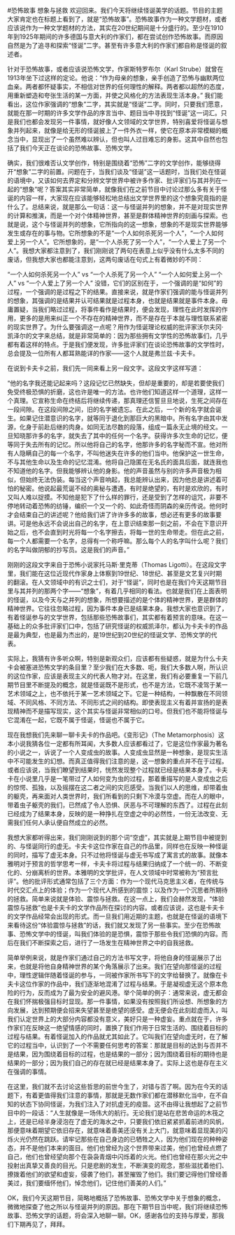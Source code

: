 #恐怖故事 想象与拯救
欢迎回来。我们今天将继续怪诞美学的话题。节目的主题大家肯定也在标题上看到了，就是“恐怖故事”。恐怖故事作为一种文学题材，或者应该说作为一种文学题材的方法，其实在20世纪期间是十分盛行的。至少在1910年到1925年期间的许多德国与意大利的作家们，都在尝试创作恐怖故事。而原因自然是为了追寻和探索“怪诞”二字。甚至有许多意大利的作家们都自称是怪诞的叙述者。

针对于恐怖故事，或者应该说恐怖文学，作家斯特罗布尔（Karl Strube）就曾在1913年坐下过这样的定论。他说：“作为母亲的想象，亲手创造了恐怖与幽默两位血亲。两者都怀疑事实，不相信对世界的任何理性的解释。两者都以超然的态度，用重新塑造和夸张生活的某一方面，并使之风格化的方法表现生活本身。” 我们能看出，这位作家强调的“想象”二字，其实就是“怪诞”二字。同时，只要我们愿意，就能在那一时期的许多文学作品的序言当中、题目当中寻找到“怪诞”这一词汇。只是我们也都会发现另一件事情，就好像人文领域的文学世界，特别喜爱将怪诞与想象并列起来，就像是给无形的怪诞披上了一件外衣一样，使它在原本非常模糊的概念当中，显现出了一个虽然难以辨认，但也叫人过目难忘的身影。这其中自然也包括了我们今天正在谈论的恐怖故事、恐怖文学。

确实，我们很难否认文学创作，特别是围绕着“恐怖”二字的文学创作，能够绕得开“想象”二字的前置。问题在于，当我们谈及“怪诞”这一话题时，当我们处在怪诞的语境中，又该如何去界定和分辨文学世界中被许多作家、批评家们与其并列在一起的“想象”呢？答案其实非常简单，就像我们在之前节目中讨论过那么多有关于怪诞的内容一样，大家现在应该能够轻松地总结出文学世界里的这个想象究竟指的是什么了。总结来说，就是那么一句话：这一与怪诞并列的想象，并不是对现实世界的计算和推演，而是一个对个体精神世界，甚至是群体精神世界的刻画与探索。也就是说，这个与怪诞并列的想象，它所指向的这一想象，想象的不是现实世界能够发生或存在的事与物。它所想象的不是“一个人如何杀死另一个人”，“一个人如何爱上另一个人”。它所想象的，是“一个人杀死了另一个人”，“一个人爱上了另一个人”。我想大家都注意到了，我们刚刚说了两句在表意上似乎没有什么太多不同的废话，但我想大家也都能注意到，这两句废话在句式上有着微妙的不同：

“一个人如何杀死另一个人” vs “一个人杀死了另一个人”
“一个人如何爱上另一个人” vs “一个人爱上了另一个人”
没错，它们的区别在于，一个强调的是“如何”的过程，一个强调的是过程之下的结果。直接来说，就是作家们强调的能与怪诞并列的想象，其强调的是结果并认可结果就是过程本身，也就是结果就是事件本身。毋庸置疑，当我们略过过程，将事件看作是结果时，便会发现，理性在此时发挥的作用，更多的是用来纠正一个不存在的精神世界，而不是存在于本就与理性联系紧密的现实世界了。为什么要强调这一点呢？用作为怪诞理论权威的批评家沃尔夫冈·凯泽尔的文字来总结，就是非常简单的：因为那些拥有文学性的恐怖故事们，几乎都有着这样的特点。于是我们便发现，许多批评家们在谈论恐怖故事的文学性时，总会提及一位所有人都耳熟能详的作家——这个人就是弗兰兹·卡夫卡。

在说到卡夫卡之前，我们先一同来看上另一段文字。这段文字这样写道：

“他的名字我还能记起来吗？这段记忆已然缺失，但却是重要的，却是若要使我们免受终极恐惧的折磨，这也许是唯一的方法。也许他们知道这样一个道理，这样一个真理。它宣称生命在终结后将继续传递，那真理还信誓旦旦地说，生死之间存在一段间隙。在这段间隙之间，旧的名字被遗忘。在此之后，一个新的名字就会诞生。如果记住潜意识的名字，就等同于退化到那巨大的黑暗中。所有名字由其中发源，化身于前赴后继的肉身。如同无法尽数的段落，组成一篇永无止境的经文。一旦知晓那许多的名字，就失去了其中的任何一个名字。获得许多次生命的记忆，便等同于失去所有的记忆。所以他将自己的名字，他那许多的名字秘而不宣。他对所有人隐瞒自己的每一个名字，不叫他迷失在许多的他们当中。他保护这一世生命，不与其他生命以及生命的记忆混淆。他将自己隐匿在无名氏的面具后面，就连我也不知道他的名字。但我能够辨认他的身影。他的声音虽然与别的许多声音极为相似，但始终无法伪装。每当这个声音响起，我总能辨认出来，因为他总是讲述着可怕的秘密。他说起最荒诞不经的奥秘与遭遇，有时是绝望的，有时是欢欣的，有时又叫人难以捉摸。不知他是犯下了什么样的罪行，还是受到了怎样的诅咒，非要不停地转动着恐怖的纺锤，编织一个又一个的、如此奇怪而阴森的亲历传说。他何时才会结束自己的讲述呢？他给我们讲了许许多多的故事，想必还有更多的故事要讲。可是他永远不会说出自己的名字，在上意识结束那一刻之前，不会在下意识开始之后，也不会直到时光将每一个名字擦去，将每一世的生命带走。但在此之前，每一个人都需要一个名字，总得有一个称呼嘛。那么每个人的名字叫什么呢？我们的名字叫做阴郁的抄写员。这是我们的声音。”

刚刚的这段文字来自于恐怖小说家托马斯·里克蒂（Thomas Ligotti）。在这段文字里，我们能在这位近现代作家身上体察到19世纪、18世纪、甚至是文艺复兴时期的翻滚。在人文领域中的有识之士们，对于“怪诞”，同时也是在我们今天这期节目里与其并列的那两个字——“想象”，有着几乎相同的看法。也就是我们在上面表明的怪诞，以及今天与之并列的想象，所想要描述的是个体的精神世界，更是群体的精神世界。它往往忽略过程，因为事件本身已是结果本身。我想大家也意识到了，有着怪诞参与的文学世界，包括那些恐怖故事们，其实都有着预言的意味。在这一基础上的众多批评家们口中，包括了研究怪诞的权威凯泽尔，都认为卡夫卡的作品是最为典型，也是最为杰出的，是19世纪到20世纪的怪诞文学、恐怖文学的代表。

实际上，我猜有许多听众啊，特别是新观众们，应该都有些疑惑，就是为什么卡夫卡会被塞进恐怖文学的条目里？至少我们在大多数、呃，我们大多数人啊，所认识的这位作家，应该是表现主义的代表人物才对。在这里，我们有必要重复一下前几期节目里不断提及的概念，就是怪诞既不是形式，也不是方法，它既不凌驾于某一艺术领域之上，也不依托于某一艺术领域之下。它是一种结构，一种飘散在不同领域、不同风格、不同方法、不同形式之间的结构。即使表现主义有着并宣扬的是表现精神而不是描写现实，这个其实与怪诞非常相似的口号。但我们也不能将怪诞与它混淆在一起，它既不属于怪诞，怪诞也不属于它。

现在我想我们先来聊一聊卡夫卡的作品吧。《变形记》（The Metamorphosis）这本小说我猜各位一定都有所耳闻，大多数人应该都看过了，它是这位作家最为著名的小说之一，诉说了一个人变成虫的故事。人变成虫显然是一种想象，是现实生活中不可能发生的幻想。而真正值得我们注意的是，这一想象的重点并不在于过程。或者应该说，当我们瞭望到结果时，恍然发现整个过程就已经是结果本身了。卡夫卡在小说里几乎是一笔带过了人如何变为虫的过程，那着重描写的是人变成虫之后的惊愕、孤独，以及摇摆在这二者之间的灾厄感受。当我们以人的思维，却带着虫的躯壳，再来面对人类世界时，我们所看到的只剩下冷漠与空虚。而在人的眼中，带着虫子躯壳的我们，已然成了令人恐惧、厌恶与不可理解的东西了。过程在此刻已经成为了结果本身，反映的是一种挣扎在空虚之中的必然性，一份无法改变、无需我们任何人承认便自然成立的必然。

我想大家都听得出来，我们刚刚说到的那个词“空虚”，其实就是上期节目中被提到的、与怪诞同行的虚无。卡夫卡这位作家在自己的作品里，同样也在反映一种怪诞的同时，描写了虚无本身。只不过他将怪诞与虚无书写成了寓言式的故事。就像本雅明对于预言的哲学思考一样，卡夫卡将过程与结果归纳成了一个统一的、不断变化的、分崩离析的世界。本雅明的文学批评，在人文领域中时常被称为“预言批评”。他的批评形式通常包括了三个方面：作为一个现代马克思主义者，在传统与时代交汇点上的体验；作为一个现代人所感到的震惊；以及作为一个沉思者所期待的拯救。简单来说就是体验、震惊与拯救。在这一点上，我们会赫然发现，“体验震惊与拯救”也是卡夫卡的文学作品所在探讨的内容。或者应该说，这也是卡夫卡的文学作品经常会出现的形式。而一旦我们用近期的主题，也就是在怪诞的语境下来看待这份“体验震惊与拯救”的话，我们就又发现了另一些事实。至少在恐怖故事、恐怖文学中的怪诞，叫我们体验的是恐惧，震惊于那些令我们恐惧的内容。而后在我们不断探索之后，进行了一场发生在精神世界之中的自我拯救。

简单举例来说，就是作家们通过自己的方法书写文字，将他自身的怪诞展示了出来，也就是将他自身精神世界的某个角落展示了出来。我们在望向那怪诞的过程中，理性逻辑伴随着怪诞的参与，一同被作家所书写下的文字给替换了。就像在卡夫卡这位作家的作品中，我们逐渐地混淆了过程与结果。于是凝视虚无这个原本危险的行为，反而成为了最为安全的避风港。举个简单的例子：通常来说，虚无都会在我们怀揣极强目标时显现。那一件事情，如果没有按照我们所设想、所想象的方向发展，达到预期便会招来失望甚至是绝望的感受。虚无便会在此刻趁虚而入，叫我们认定世界上的大部分内容都没有意义，美好只是一种虚妄。重点就在于，许多作家们在反映这一绝望情感的同时，置换了我们作用于日常生活的、围绕着目标的过程与结果。有着怪诞加入的作品就尤其如此了。它叫我们在望向虚无时，在了解它的过程当中，认识到了一个不需要任何思考的答案：那就是目标的达到与否并不是结果，因为围绕着目标的过程，也是结果的一部分；因为围绕着目标的期待也是结果的一部分；因为我们自己的存在就已经是结果本身了。实际上这也是存在主义在强调的事情。

在这里，我们就不去讨论这些哲思的前世今生了，对错与否了啊。因为在今天的话题下，有着更值得我们注意的事情，那就是无数作家们都在潜移默化当中，在不自知的状态下协同怪诞，为我们注入了对抗虚无的疫苗。这不由得让我想起了之前节目中的一段话：“人生就像是一场伟大的航行。无论我们是站在悲苦命运的木筏之上，还是已经半身浸泡在了虚无的海水之中，只要我们依旧紧紧抓着前进的风帆，那便意味着期望它依旧存在，就意味着善美还没有关上大门，就意味着显现美的闪烁火光仍然在跳跃。请牢记那些在自己身边的已牺牲之人，因为他们现在的种种姿态，并不是他们本来的面目。他们也曾经为这个世界带来过美，他们也曾经点燃了自己，他们也曾经望向那个在袅袅青烟中闪烁着的火光。他们也曾经在那火光之中投射出真挚又善良的目光。只是悲剧的发生，不断演变的观念，那些滋扰着他们、撩拨着他们的欲望和虚妄，侵袭了他们，甚至摧毁了他们。我们要记得他们曾经善美过，我们要缅怀他们，悼念他们，记住他们善美的人们。”

OK，我们今天这期节目，简略地概括了恐怖故事、恐怖文学中关于想象的概念，微微地探查了他之所以与怪诞并列的原因。那在下期节目当中呢，我们将继续恐怖故事、恐怖文学的话题，将会深入地聊一聊。OK，感谢各位的支持与厚爱，那我们下期再见了，拜拜。